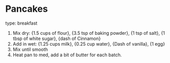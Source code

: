 # Pancakes

type: breakfast

1. Mix dry: {1.5 cups of flour}, {3.5 tsp of baking powder}, {1 tsp of salt}, {1 tbsp of white sugar}, {dash of Cinnamon}
1. Add in wet: {1.25 cups milk}, {0.25 cup water}, {Dash of vanilla}, {1 egg}
1. Mix until smooth
1. Heat pan to med, add a bit of butter for each batch.
